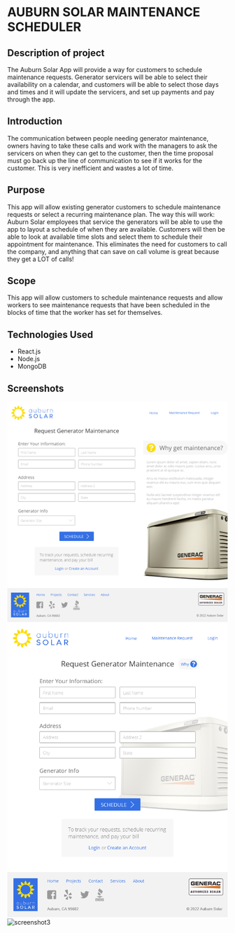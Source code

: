 # AUBURN SOLAR MAINTENANCE SCHEDULER

## Description of project
The Auburn Solar App will provide a way for customers to schedule maintenance requests. Generator servicers will be able to select their availability on a calendar, and customers will be able to select those days and times and it will update the servicers, and set up payments and pay through the app.

## Introduction
The communication between people needing generator maintenance, owners having to take these calls and work with the managers to ask the servicers on when they can get to the customer, then the time proposal must go back up the line of communication to see if it works for the customer. This is very inefficient and wastes a lot of time.

## Purpose
This app will allow existing generator customers to schedule maintenance requests or select a recurring maintenance plan. The way this will work: Auburn Solar employees that service the generators will be able to use the app to layout a schedule of when they are available. Customers will then be able to look at available time slots and select them to schedule their appointment for maintenance. This eliminates the need for customers to call the company, and anything that can save on call volume is great because they get a LOT of calls!

## Scope
This app will allow customers to schedule maintenance requests and allow workers to see maintenance requests that have been scheduled in the blocks of time that the worker has set for themselves. 

## Technologies Used
- React.js
- Node.js
- MongoDB

## Screenshots
![screenshot1](https://github.com/tw113/auburn-solar-app/blob/main/screenshots/desktop.png)
![screenshot2](https://github.com/tw113/auburn-solar-app/blob/main/screenshots/tablet.png)
![screenshot3](https://github.com/tw113/auburn-solar-app/blob/main/screenshots/mobile.png)
